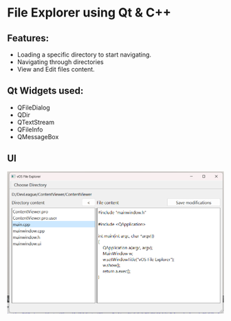 # File Explorer using Qt & C++

## Features:
- Loading a specific directory to start navigating.
- Navigating through directories
- View and Edit files content.

## Qt Widgets used:
- QFileDialog
- QDir
- QTextStream
- QFileInfo
- QMessageBox

## UI
![UI design](ui_screenshot.png)
